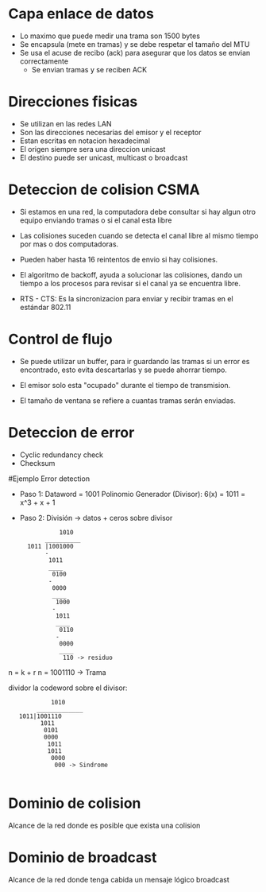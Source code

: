 # Capa enlace de datos

- Lo maximo que puede medir una trama son 1500 bytes
- Se encapsula (mete en tramas) y se debe respetar el tamaño del MTU
- Se usa el acuse de recibo (ack) para asegurar que los datos se envian correctamente
	- Se envian tramas y se reciben ACK

# Direcciones fisicas

- Se utilizan en las redes LAN
- Son las direcciones necesarias del emisor y el receptor
- Estan escritas en notacion hexadecimal
- El origen siempre sera una direccion unicast
- El destino puede ser unicast, multicast o broadcast

# Deteccion de colision CSMA

- Si estamos en una red, la computadora debe consultar si hay algun otro equipo enviando tramas o si el
	canal esta libre

- Las colisiones suceden cuando se detecta el canal libre al mismo tiempo por mas o dos computadoras.

- Pueden haber hasta 16 reintentos de envio si hay colisiones.

- El algoritmo de backoff, ayuda a solucionar las colisiones, dando un tiempo a los procesos para revisar si el canal
	ya se encuentra libre.

- RTS - CTS: Es la sincronizacion para enviar y recibir tramas en el estándar 802.11

# Control de flujo

- Se puede utilizar un buffer, para ir guardando las tramas si un error es encontrado, esto evita descartarlas y
	se puede ahorrar tiempo.
	
- El emisor solo esta "ocupado" durante el tiempo de transmision.

- El tamaño de ventana se refiere a cuantas tramas serán enviadas.

# Deteccion de error

- Cyclic redundancy check
- Checksum

#Ejemplo Error detection

- Paso 1: 
		Dataword = 1001
		Polinomio Generador (Divisor): 6(x) = 1011 = x^3 + x + 1
- Paso 2:
		División -> datos + ceros sobre divisor
		 
		         1010
		     __________
		1011 |1001000
		     -
			  1011
			  ____
			   0100
			  -
			   0000
			   ____
			    1000
			   -
			    1011
				____
				 0110
				-
				 0000
				 ____
				  110 -> residuo
				  
n = k + r
n = 1001110 -> Trama

dividor la codeword sobre el divisor:

```
            1010
        _____________
   1011|1001110
         1011
		  0101
		  0000
		   1011
		   1011
		    0000
			 000 -> Sindrome
			 
```

# Dominio de colision

Alcance de la red donde es posible que exista una colision

# Dominio de broadcast

Alcance de la red donde tenga cabida un mensaje lógico broadcast